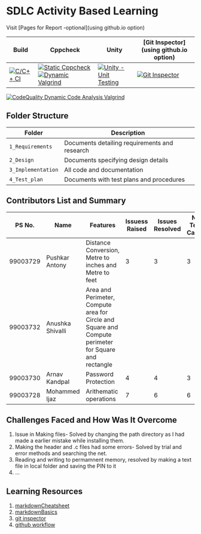 # SDLC Activity Based Learning

Visit [Pages for Report -optional](using github.io option)

Build | Cppcheck | Unity | [Git Inspector](using github.io option)
------|----------|-------|--------------
[![C/C++ CI](https://github.com/99003729/sdlc_new/actions/workflows/c-cpp.yml/badge.svg)](https://github.com/99003729/sdlc_new/actions/workflows/c-cpp.yml) | [![Static Cppcheck](https://github.com/99003729/sdlc_new/actions/workflows/cppcheck.yml/badge.svg)](https://github.com/99003729/sdlc_new/actions/workflows/cppcheck.yml) [![Dynamic Valgrind](https://github.com/99003729/sdlc_new/actions/workflows/CodeQuality_Dynamic.yml/badge.svg)](https://github.com/99003729/sdlc_new/actions/workflows/CodeQuality_Dynamic.yml)| [![Unity - Unit Testing](https://github.com/99003729/sdlc_new/actions/workflows/unity.yml/badge.svg)](https://github.com/99003729/sdlc_new/actions/workflows/unity.yml)| [![Git Inspector](https://github.com/99003729/sdlc_new/actions/workflows/gitinspector.yml/badge.svg)](https://github.com/99003729/sdlc_new/actions/workflows/gitinspector.yml)
[![CodeQuality Dynamic Code Analysis Valgrind](https://github.com/99003757/SDLC_MINI_PROJECT_TEAM5/actions/workflows/CodeQuality_Dynamic.yml/badge.svg)](https://github.com/99003757/SDLC_MINI_PROJECT_TEAM5/actions/workflows/CodeQuality_Dynamic.yml)
## Folder Structure
Folder             | Description
-------------------| -----------------------------------------
`1_Requirements`   | Documents detailing requirements and research
`2_Design`         | Documents specifying design details
`3_Implementation` | All code and documentation
`4_Test_plan`      | Documents with test plans and procedures

## Contributors List and Summary

PS No. |  Name   |    Features    | Issuess Raised |Issues Resolved|No Test Cases|Test Case Pass
-------|---------|----------------|----------------|---------------|-------------|--------------
99003729 | Pushkar Antony  | Distance Conversion, Metre to inches and Metre to feet   | 3 | 3 | 3 |3     
99003732 | Anushka Shivalli | Area and Perimeter, Compute area for Circle and Square and Compute perimeter for Square and rectangle | 
99003730 | Arnav Kandpal  | Password Protection    | 4     | 4   |3   |3     
99003728 | Mohammed Ijaz  | Arithematic operations    | 7     | 6   |6   |6

## Challenges Faced and How Was It Overcome

1. Issue in Making files- Solved by changing the path directory as I had made a earlier mistake while installing them. 
2. Making the header and .c files had some errors- Solved by trial and error methods and searching the net.
3. Reading and writing to permamnent memory, resolved by making a text file in local folder and saving the PIN to it
4. ...

## Learning Resources
1. [markdownCheatsheet](https://github.com/adam-p/markdown-here/wiki/Markdown-Cheatsheet)
2. [markdownBasics](https://guides.github.com/features/mastering-markdown/)
3. [git inspector](https://github.com/ejwa/gitinspector.git)
4. [github workflow](https://docs.github.com/en/actions/learn-github-action)






